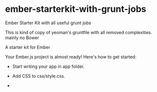 ember-starterkit-with-grunt-jobs
================================

Ember Starter Kit with all useful grunt jobs

This is kind of copy of yeoman's gruntfile with all removed complexities. 
mainly no Bower


A starter kit for Ember

Your Ember.js project is almost ready! Here's how to get started:

- Start writing your app in app folder.

- Add CSS to css/style.css.

-  


